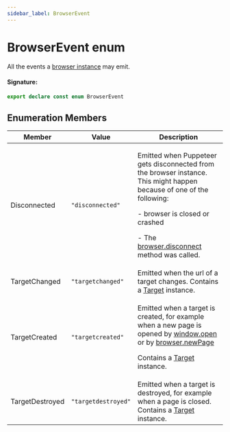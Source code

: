 ```yaml
---
sidebar_label: BrowserEvent
---
```


# BrowserEvent enum

All the events a [browser instance](./puppeteer.browser.md) may emit.

#### Signature:

```typescript
export declare const enum BrowserEvent
```

## Enumeration Members

| Member          | Value                                    | Description                                                                                                                                                                                                                                                                      |
| --------------- | ---------------------------------------- | -------------------------------------------------------------------------------------------------------------------------------------------------------------------------------------------------------------------------------------------------------------------------------- |
| Disconnected    | <code>&quot;disconnected&quot;</code>    | <p>Emitted when Puppeteer gets disconnected from the browser instance. This might happen because of one of the following:</p><p>- browser is closed or crashed</p><p>- The [browser.disconnect](./puppeteer.browser.disconnect.md) method was called.</p>                        |
| TargetChanged   | <code>&quot;targetchanged&quot;</code>   | Emitted when the url of a target changes. Contains a [Target](./puppeteer.target.md) instance.                                                                                                                                                                                   |
| TargetCreated   | <code>&quot;targetcreated&quot;</code>   | <p>Emitted when a target is created, for example when a new page is opened by [window.open](https://developer.mozilla.org/en-US/docs/Web/API/Window/open) or by [browser.newPage](./puppeteer.browser.newpage.md)</p><p>Contains a [Target](./puppeteer.target.md) instance.</p> |
| TargetDestroyed | <code>&quot;targetdestroyed&quot;</code> | Emitted when a target is destroyed, for example when a page is closed. Contains a [Target](./puppeteer.target.md) instance.                                                                                                                                                      |
